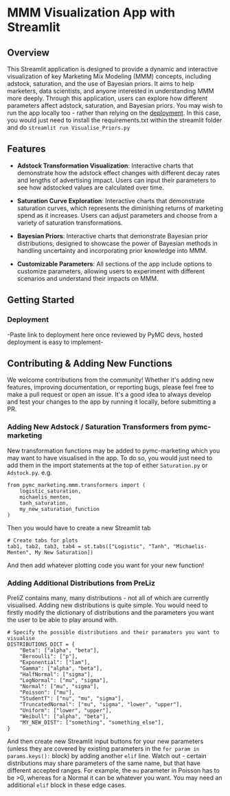 # MMM Visualization App with Streamlit

## Overview

This Streamlit application is designed to provide a dynamic and interactive visualization of key Marketing Mix Modeling (MMM) concepts, including adstock, saturation, and the use of Bayesian priors. It aims to help marketers, data scientists, and anyone interested in understanding MMM more deeply. Through this application, users can explore how different parameters affect adstock, saturation, and Bayesian priors.
You may wish to run the app locally too - rather than relying on the [deployment](https://pymc-marketing-app.streamlit.app/).
In this case, you would just need to install the requirements.txt within the streamlit folder and do `streamlit run Visualise_Priors.py`

## Features

- **Adstock Transformation Visualization**: Interactive charts that demonstrate how the adstock effect changes with different decay rates and lengths of advertising impact. Users can input their parameters to see how adstocked values are calculated over time.

- **Saturation Curve Exploration**: Interactive charts that demonstrate saturation curves, which represents the diminishing returns of marketing spend as it increases. Users can adjust parameters and choose from a variety of saturation transformations.

- **Bayesian Priors**: Interactive charts that demonstrate Bayesian prior distributions, designed to showcase the power of Bayesian methods in handling uncertainty and incorporating prior knowledge into MMM.

- **Customizable Parameters**: All sections of the app include options to customize parameters, allowing users to experiment with different scenarios and understand their impacts on MMM.

## Getting Started

### Deployment

-Paste link to deployment here once reviewed by PyMC devs, hosted deployment is easy to implement-


## Contributing & Adding New Functions

We welcome contributions from the community! Whether it's adding new features, improving documentation, or reporting bugs, please feel free to make a pull request or open an issue.
It's a good idea to always develop and test your changes to the app by running it locally, before submitting a PR.

### Adding New Adstock / Saturation Transformers from pymc-marketing

New transformation functions may be added to pymc-marketing which you may want to have visualised in the app.
To do so, you would just need to add them in the import statements at the top of either `Saturation.py` or `Adstock.py`.
e.g.
```
from pymc_marketing.mmm.transformers import (
    logistic_saturation,
    michaelis_menten,
    tanh_saturation,
    my_new_saturation_function
)
```

Then you would have to create a new Streamlit tab
```
# Create tabs for plots
tab1, tab2, tab3, tab4 = st.tabs(["Logistic", "Tanh", "Michaelis-Menten", My New Saturation])
```

And then add whatever plotting code you want for your new function!

### Adding Additional Distributions from PreLiz

PreliZ contains many, many distributions - not all of which are currently visualised.
Adding new distributions is quite simple.
You would need to firstly modify the dictionary of distributions and the parameters you want the user to be able to play around with.
```
# Specify the possible distributions and their paramaters you want to visualise
DISTRIBUTIONS_DICT = {
    "Beta": ["alpha", "beta"],
    "Bernoulli": ["p"],
    "Exponential": ["lam"],
    "Gamma": ["alpha", "beta"],
    "HalfNormal": ["sigma"],
    "LogNormal": ["mu", "sigma"],
    "Normal": ["mu", "sigma"],
    "Poisson": ["mu"],
    "StudentT": ["nu", "mu", "sigma"],
    "TruncatedNormal": ["mu", "sigma", "lower", "upper"],
    "Uniform": ["lower", "upper"],
    "Weibull": ["alpha", "beta"],
    "MY_NEW_DIST": ["something", "something_else"],
}
```

And then create new Streamlit input buttons for your new parameters (unless they are covered by existing parameters in the `for param in params.keys():` block) by adding another `elif` line.
Watch out - certain distributions may share parameters of the same name, but that have different accepted ranges. For example, the `mu` parameter in Poisson has to be >0, whereas for a Normal it can be whatever you want. You may need an additional `elif` block in these edge cases.
